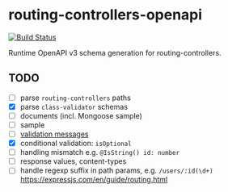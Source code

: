 # routing-controllers-openapi
[![Build Status](https://travis-ci.com/epiphone/routing-controllers-openapi.svg?token=LxSHquEwyhSfU8JddMyx&branch=master)](https://travis-ci.com/epiphone/routing-controllers-openapi)

Runtime OpenAPI v3 schema generation for routing-controllers.

## TODO
- [ ] parse `routing-controllers` paths
- [x] parse `class-validator` schemas
- [ ] documents (incl. Mongoose sample)
- [ ] sample
- [ ] [validation messages](https://github.com/pleerock/class-validator#validation-messages)
- [x] conditional validation: `isOptional`
- [ ] handling mismatch e.g. `@IsString() id: number`
- [ ] response values, content-types
- [ ] handle regexp suffix in path params, e.g. `/users/:id(\d+)` https://expressjs.com/en/guide/routing.html

